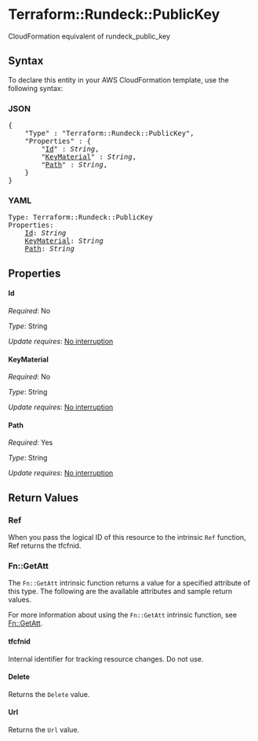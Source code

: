 # Terraform::Rundeck::PublicKey

CloudFormation equivalent of rundeck_public_key

## Syntax

To declare this entity in your AWS CloudFormation template, use the following syntax:

### JSON

<pre>
{
    "Type" : "Terraform::Rundeck::PublicKey",
    "Properties" : {
        "<a href="#id" title="Id">Id</a>" : <i>String</i>,
        "<a href="#keymaterial" title="KeyMaterial">KeyMaterial</a>" : <i>String</i>,
        "<a href="#path" title="Path">Path</a>" : <i>String</i>,
    }
}
</pre>

### YAML

<pre>
Type: Terraform::Rundeck::PublicKey
Properties:
    <a href="#id" title="Id">Id</a>: <i>String</i>
    <a href="#keymaterial" title="KeyMaterial">KeyMaterial</a>: <i>String</i>
    <a href="#path" title="Path">Path</a>: <i>String</i>
</pre>

## Properties

#### Id

_Required_: No

_Type_: String

_Update requires_: [No interruption](https://docs.aws.amazon.com/AWSCloudFormation/latest/UserGuide/using-cfn-updating-stacks-update-behaviors.html#update-no-interrupt)

#### KeyMaterial

_Required_: No

_Type_: String

_Update requires_: [No interruption](https://docs.aws.amazon.com/AWSCloudFormation/latest/UserGuide/using-cfn-updating-stacks-update-behaviors.html#update-no-interrupt)

#### Path

_Required_: Yes

_Type_: String

_Update requires_: [No interruption](https://docs.aws.amazon.com/AWSCloudFormation/latest/UserGuide/using-cfn-updating-stacks-update-behaviors.html#update-no-interrupt)

## Return Values

### Ref

When you pass the logical ID of this resource to the intrinsic `Ref` function, Ref returns the tfcfnid.

### Fn::GetAtt

The `Fn::GetAtt` intrinsic function returns a value for a specified attribute of this type. The following are the available attributes and sample return values.

For more information about using the `Fn::GetAtt` intrinsic function, see [Fn::GetAtt](https://docs.aws.amazon.com/AWSCloudFormation/latest/UserGuide/intrinsic-function-reference-getatt.html).

#### tfcfnid

Internal identifier for tracking resource changes. Do not use.

#### Delete

Returns the <code>Delete</code> value.

#### Url

Returns the <code>Url</code> value.

